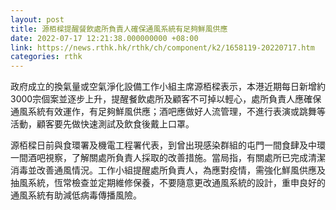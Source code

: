 ```yaml
---
layout: post
title: 源栢樑提醒餐飲處所負責人確保通風系統有足夠鮮風供應
date: 2022-07-17 12:21:38.000000000 +08:00
link: https://news.rthk.hk/rthk/ch/component/k2/1658119-20220717.htm
categories: rthk
---
```


政府成立的換氣量或空氣淨化設備工作小組主席源栢樑表示，本港近期每日新增約3000宗個案並逐步上升，提醒餐飲處所及顧客不可掉以輕心，處所負責人應確保通風系統有效運作，有足夠鮮風供應；酒吧應做好人流管理，不進行表演或跳舞等活動，顧客要先做快速測試及飲食後戴上口罩。

源栢樑日前與食環署及機電工程署代表，到曾出現感染群組的屯門一間食肆及中環一間酒吧視察，了解關處所負責人採取的改善措施。當局指，有關處所已完成清潔消毒並改善通風情況。工作小組提醒處所負責人，為應對疫情，需強化鮮風供應及抽風系統，恆常檢查並定期維修保養，不要隨意更改通風系統的設計，重申良好的通風系統有助減低病毒傳播風險。
